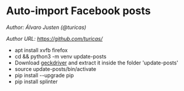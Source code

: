 # Auto-import Facebook posts

*Author: Álvaro Justen (@turicas)*

*Author URL: https://github.com/turicas/*

- apt install xvfb firefox
- cd && python3 -m venv update-posts
- Download [geckdriver](https://github.com/mozilla/geckodriver/releases/) and extract it inside the folder 'update-posts' 
- source update-posts/bin/activate
- pip install --upgrade pip
- pip install splinter

